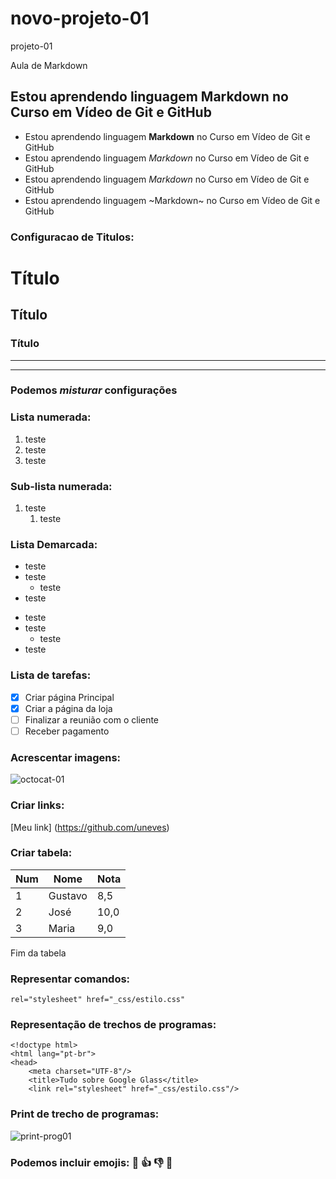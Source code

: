 # novo-projeto-01
projeto-01

Aula de Markdown

## Estou aprendendo linguagem **Markdown** no Curso em Vídeo de Git e GitHub
* Estou aprendendo linguagem __Markdown__ no Curso em Vídeo de Git e GitHub
* Estou aprendendo linguagem *Markdown* no Curso em Vídeo de Git e GitHub
* Estou aprendendo linguagem _Markdown_ no Curso em Vídeo de Git e GitHub
* Estou aprendendo linguagem ~Markdown~ no Curso em Vídeo de Git e GitHub

### Configuracao de Titulos:

# Título
## Título
### Título

___
***
### Podemos _*misturar*_ configurações

### Lista numerada:
1. teste
0. teste
12. teste

### Sub-lista  numerada:
1. teste 
   1. teste

### Lista Demarcada:
* teste
* teste
   * teste
* teste

- teste
- teste
   - teste
- teste

### Lista de tarefas:

- [x] Criar  página Principal
- [x] Criar a página da loja
- [ ] Finalizar a reunião com o cliente
- [ ] Receber pagamento

### Acrescentar imagens:

![octocat-01](https://user-images.githubusercontent.com/86609611/125665473-80c2de8f-a919-486f-a64c-54508938dba7.png)

### Criar links:

[Meu link] (https://github.com/uneves)

### Criar tabela:

Num | Nome | Nota
---|---|---
1 | Gustavo | 8,5
2 | José | 10,0
3 | Maria | 9,0

Fim da tabela

### Representar comandos:

`rel="stylesheet" href="_css/estilo.css"`

### Representação de trechos de programas:

```
<!doctype html>
<html lang="pt-br">
<head>
    <meta charset="UTF-8"/>
    <title>Tudo sobre Google Glass</title>
    <link rel="stylesheet" href="_css/estilo.css"/>
```
### Print de trecho de programas:

![print-prog01](https://user-images.githubusercontent.com/86609611/125668943-f58e387a-06f9-4ef1-9d10-cfc33c42fd67.jpg)

### Podemos incluir emojis: 🖖 👍 👎 💯 
